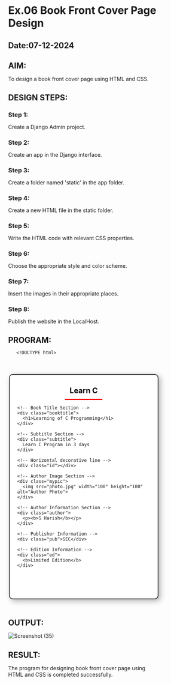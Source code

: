 # Ex.06 Book Front Cover Page Design
## Date:07-12-2024

## AIM:
To design a book front cover page using HTML and CSS.

## DESIGN STEPS:

### Step 1:
Create a Django Admin project.

### Step 2:
Create an app in the Django interface.

### Step 3:
Create a folder named 'static' in the app folder.

### Step 4:
Create a new HTML file in the static folder.

### Step 5:
Write the HTML code with relevant CSS properties.

### Step 6:
Choose the appropriate style and color scheme.

### Step 7:
Insert the images in their appropriate places.

### Step 8:
Publish the website in the LocalHost.

## PROGRAM:
       <!DOCTYPE html>
<html lang="en">

<head>
  <meta charset="UTF-8">
  <meta name="viewport" content="width=device-width, initial-scale=1.0">
  <title>Book Cover Page</title>
  <style>
    /* General Reset for body */
    * {
      margin: 0;
      padding: 0;
      box-sizing: border-box;
    }

    /* Body background */
    body {
      background: linear-gradient(to bottom, #f0f8ff, #e6e6fa);
      font-family: 'Arial', sans-serif;
    }

    /* Main wrapper for book cover */
    .bookpage {
      width: 400px;
      height: 600px;
      margin: 50px auto;
      padding: 20px;
      border: 2px solid #333;
      border-radius: 10px;
      box-shadow: 5px 5px 15px rgba(0, 0, 0, 0.3);
      position: relative;
      background-color: white;
    }

    /* SEC Insight header */
    .insight {
      color: black;
      font-size: 20px;
      font-weight: bold;
      text-align: center;
      margin-top: 10px;
    }

    /* Styled horizontal line */
    .hrstyle {
      margin: 10px auto;
      width: 100px;
      border-top: 3px solid red;
      text-align: center;
    }

    /* Book title styles */
    .booktitle {
      font-family: 'Courier New', Courier, monospace;
      font-size: 26px;
      text-align: center;
      margin: 20px 0;
    }

    /* Subtitle styles */
    .subtitle {
      font-family: Tahoma;
      font-size: 16px;
      text-align: center;
      color: #555;
      margin: 10px 0;
    }

    /* Decorative line */
    .id {
      margin: 20px auto;
      width: 80%;
      border-top: 2px solid blue;
    }

    /* Author Image */
    .mypic {
      position: absolute;
      bottom: 100px;
      right: 20px;
      width: 100px;
      height: 100px;
      border-radius: 50%;
      background-size: cover;
      background-position: center;
      border: 2px solid #555;
    }

    /* Author text */
    .author {
      position: absolute;
      bottom: 40px;
      left: 30px;
      font-family: Georgia;
      font-size: 18px;
      text-align: left;
      color: black;
    }

    /* Publisher text */
    .pub {
      font-size: 18px;
      position: absolute;
      bottom: 10px;
      right: 30px;
      color: #333;
    }

    /* Edition text */
    .ed {
      color: black;
      font-size: 16px;
      font-family: Verdana;
      position: absolute;
      bottom: 10px;
      left: 30px;
      text-align: left;
    }
  </style>
</head>

<body>
  <div class="bookpage">
    <!-- Insight Section -->
    <div class="insight">Learn C</div>
    <div class="hrstyle"></div>

    <!-- Book Title Section -->
    <div class="booktitle">
      <h1>Learning of C Programming</h1>
    </div>

    <!-- Subtitle Section -->
    <div class="subtitle">
      Learn C Program in 3 days
    </div>

    <!-- Horizontal decorative line -->
    <div class="id"></div>

    <!-- Author Image Section -->
    <div class="mypic">
      <img src="photo.jpg" width="100" height="100" alt="Author Photo">
    </div>

    <!-- Author Information Section -->
    <div class="author">
      <p><b>S Harish</b></p>
    </div>

    <!-- Publisher Information -->
    <div class="pub">SEC</div>

    <!-- Edition Information -->
    <div class="ed">
      <b>Limited Edition</b>
    </div>
  </div>
</body>

</html>

## OUTPUT:
![Screenshot (35)](https://github.com/user-attachments/assets/7e1e440b-5fb8-4374-b51d-dceb339bb18a)


## RESULT:
The program for designing book front cover page using HTML and CSS is completed successfully.
